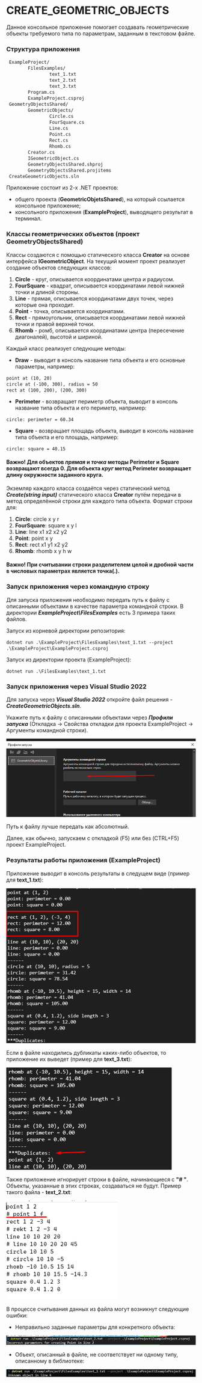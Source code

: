 # CREATE_GEOMETRIC_OBJECTS

Данное консольное приложение помогает создавать геометрические объекты требуемого типа по параметрам, заданным в текстовом файле.

### Структура приложения

```
 ExampleProject/
        FilesExamples/
                text_1.txt
                text_2.txt
                text_3.txt
        Program.cs
        ExampleProject.csproj
 GeometryObjectsShared/
        GeometricObjects/
                Circle.cs
                FourSquare.cs
                Line.cs
                Point.cs
                Rect.cs
                Rhomb.cs
        Creator.cs
        IGeometricObject.cs
        GeometryObjectsShared.shproj
        GeometryObjectsShared.projitems
 CreateGeometricObjects.sln
```

Приложение состоит из 2-х .NET проектов:

- общего проекта (**GeometricObjetsShared**), на который ссылается консольное приложение;
- консольного приложения (**ExampleProject**), выводящего результат в терминал.

### Классы геометрических объектов (проект GeometryObjectsShared)

Классы создаются с помощью статического класса **Creator** на основе интерфейса **IGeometricObject**. На текущий момент проект реализует создание объектов следующих классов:

1. **Circle** - круг, описывается координатами центра и радиусом.
2. **FourSquare** - квадрат, описывается координатами левой нижней точки и длиной стороны.
3. **Line** - прямая, описывается координатами двух точек, через которые она проходит.
4. **Point** - точка, описывается координатами.
5. **Rect** - прямоугольник, описывается координатами левой нижней точки и правой верхней точки.
6. **Rhomb** - ромб, описывается координатами центра (пересечение диагоналей), высотой и шириной.

Каждый класс реализует следующие методы:

- **Draw** - выводит в консоль название типа объекта и его основные параметры, например:

```
роint at (10, 20)
circle at (-100, 300), rаdius = 50
rect at (100, 200), (200, 300)
```

- **Perimeter** - возвращает периметр объекта, выводит в консоль название типа объекта и его периметр, например:

```
circle: perimeter = 60.34
```

- **Square** - возвращает площадь объекта, выводит в консоль название типа объекта и его площадь, например:

```
circle: square = 40.15
```

#### **Важно!** Для объектов **_прямая_** и **_точка_** методы **Perimeter** и **Square** возвращают всегда **0**. Для объекта **_круг_** метод **Perimeter** возвращает **длину окружности** заданного круга.

Экземляр каждого класса создаётся через статический метод **_Create(string input)_** статического класса **Creator** путём передачи в метод определённой строки для каждого типа объекта.
Формат строки для:

1. **Circle**: сirclе x y r
2. **FourSquare**: square x y l
3. **Line**: linе x1 x2 x2 y2
4. **Point**: роint x y
5. **Rect**: rеct x1 y1 x2 y2
6. **Rhomb**: rhomb x y h w

#### **Важно!** При считывании строки разделителем целой и дробной части в числовых параметрах является **точка(.)**.

### Запуск приложения через командную строку

Для запуска приложения необходимо передать путь к файлу с описанными объектами в качестве параметра командной строки. В директории **_ExampleProject\FilesExamples_** есть 3 примера таких файлов.

Запуск из корневой директории репозитория:

```
dotnet run .\ExampleProject\FilesExamples\text_1.txt --project .\ExampleProject\ExampleProject.csproj
```

Запуск из директории проекта (ExampleProject):

```
dotnet run .\FilesExamples\text_1.txt
```

### Запуск приложения через Visual Studio 2022

Для запуска через **_Visual Studio 2022_** откройте файл решения - **_CreateGeometricObjects.sln_**.

Укажите путь к файлу с описанными объектами через **_Профили запуска_** (Откладка -> Свойства откладки для проекта ExampleProject -> Аргументы командной строки).

![Studio CLI Arguments](./screenshots/studio_arguments.png "Задать аргументы командной строки в Visual Studio 2022")

Путь к файлу лучше передать как абсолютный.

Далее, как обычно, запускаем с откладкой (F5) или без (CTRL+F5) проект ExampleProject.

### Результаты работы приложения (ExampleProject)

Приложение выводит в консоль результаты в следущем виде (пример для **text_1.txt**):

![Results 1](./screenshots/res_text1.png "Результаты работы без дубликатов")

Если в файле находились дубликаты каких-либо объектов, то приложение их выведет (пример для **text_3.txt**):

![Results 2](./screenshots/res_text3.png "Результаты работы с дубликатами")

Также приложение игнорирует строки в файле, начинающиеся с **"# "**. Объекты, указанные в этих строках, создаваться не будут. Пример такого файла - **text_2.txt**:

![Comments in file](./screenshots/comments_file.png "Как закомментировать ненужные объекты в файле")

В процессе считывания данных из файла могут возникнут следующие ошибки:

- Неправильно заданные параметры для конкретного объекта:

![Error 1](./screenshots/error_1.png "Ошибка: неправильно заданы параметры")

- Объект, описанный в файле, не соответствует ни одному типу, описанному в библиотеке:

![Error 2](./screenshots/error_2.png "Ошибка: неопознанный объект")
